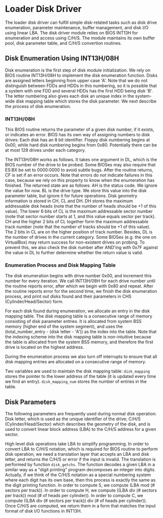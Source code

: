 
# Loader Disk Driver

The loader disk driver can fulfill simple disk-related tasks such as disk drive enumeration, parameter maintenance, buffer
management, and disk I/O using linear LBA. The disk driver module relies on BIOS INT13H for enumeration and access using C/H/S.
The module maintains its own buffer pool, disk parameter table, and C/H/S convertion routines. 

## Disk Enumeration Using INT13H/08H

Disk enumeration is the first step of disk module initialization. We rely on BIOS routine INT13H/08H to implement the disk enumeration
function. Disks are assigned letters beginning from upper case 'A'. Note that we do not distinguish between FDDs and HDDs in this
numbering, so it is possible that a system with one FDD and several HDDs has the first HDD being disk 'B'. The letter numbering 
also gives each disk an unique index in the system-wide disk mapping table which stores the disk parameter. We next describe
the process of disk enumeration.

### INT13H/08H

This BIOS routine returns the parameter of a given disk number, if it exists, or indicates an error. BIOS has its own way
of assigning numbers to disk drives: Each disk has an 8 bit identifier. Floppy disk numbering begins at 0x00, while hard
disk numbering begins from 0x80. Potentially there can be at most 128 drives under each category. 

The INT13H/08H works as follows. It takes one argument in DL, which is the BIOS number of the drive to be probed. Some BIOSes 
may also require that ES:BX be set to 0000:0000 to avoid subtle bugs. After the routine returns, CF is set if an error occurs.
Note that errors do not indicate failures in this case, because we rely on this property to know when the enumeration has finished. 
The returned state are as follows: AH is the status code. We ignore the value for now. BL is the drive type. We store this value
into the disk parameter table, but ignore it for future operations. Disk geometry information is stored in CH, CL and DH. 
DH stores the maximum addressable disk heads (note that the number of heads should be +1 of this value). The lower 6 bits of CL
is the maximum addressable sector number (note that sector number starts at 1, and this value equals sector per track). 
CH and the higher 2 bits of CL together form the maximum addressable track number (note that the number of tracks should be +1
of this value). The 2 bits in CL are on the higher position of track number. Besides, DL is the number of drives in the 
current category. Some BIOSes (e.g. the one on VirtualBox) may return success for non-existent drives on probing. To prevent this, 
we also check the disk number after AND'ing with 0x7F against the value in DL to further determine whether the return value is valid.

### Enumeration Process and Disk Mapping Table

The disk enumeration begins with drive number 0x00, and increment this number for every iteration. We call INT13H/08H 
for each drive number until the routine reports error, after which we begin with 0x80 and repeat. After the routine
reports error for the second time, we finish the disk enumeration process, and print out disks found and their parameters
in CHS (Cylinder/Head/Sector) form.

For each disk found during enumeration, we allocate an entry in the disk mapping table. The disk mapping table is a 
consecutive range of memory consisting of disk parameter entries. It is allocated from system BSS memory (higher end
of the system segment), and uses the (total_number_entry - (disk letter - 'A')) as the index into the table.
Note that the indexing scheme into the disk mapping table is non-intuitive because the table is allocated from
the system BSS memory, and therefore the first drive is located on the highest address.

During the enumeration process we also turn off interrupts to ensure that all disk mapping entries are allocated
on a consecutive range of memory.

Two variables are used to maintain the disk mapping table: ``disk_mapping`` stores the pointer to the lower address of 
the table (it is updated every time we find an entry). ``disk_mapping_num`` stores the number of entries in the table.

## Disk Parameters

The following parameters are frequently used during normal disk operation: Disk letter, which is used as the unique 
identifier of the drive; C/H/S (Cylinder/Head/Sector) which describes the geometry of the disk, and is used to 
convert linear block address (LBA) to the C/H/S address for a given sector. 

High level disk operations take LBA to simplify programming. In order to convert LBA to C/H/S notation, which is required 
for BIOS routine to perform disk operation, we need a translation layer that accepts an LBA and disk letter, and returns 
the C/H/S or error if the input is invalid. The translation is performed by function ``disk_getchs``. The function decodes 
a given LBA in a similar way as a "digit printing" program decomposes an integer into digits. Actually, if we think of 
the C/H/S notation as a special numbering system where each digit has its own base, then this process is exactly the same
as the digit printing function. In order to compute S, we compute (LBA mod (# sectors per track)). In order to compute H,
we compute ((LBA div (# sectors per track)) mod (# of heads per cylinder)). In order to compute C, we compute 
((LBA div (# sectors per track)) div (# of heads per cylinder)). Once C/H/S are computed, we return them in a form
that matches the input format of disk I/O functions in INT13H.